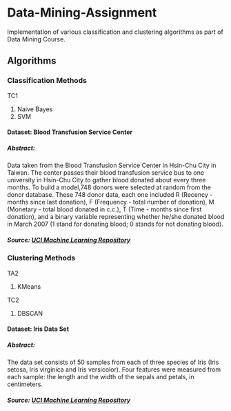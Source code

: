 # Data-Mining-Assignment
Implementation of various classification and clustering algorithms as part of Data Mining Course.

## Algorithms

### Classification Methods
TC1
1. Naive Bayes
2. SVM

#### Dataset: Blood Transfusion Service Center

##### Abstract:
Data taken from the Blood Transfusion Service Center in Hsin-Chu City in Taiwan. The center passes their blood transfusion service bus to one university in Hsin-Chu City to gather blood donated about every three months. To build a  model,748 donors were selected at random from the donor database. These 748 donor data, each one included R (Recency - months since last donation), F (Frequency - total number of donation), M (Monetary - total blood donated in c.c.), T (Time - months since first donation), and a binary variable representing whether he/she donated blood in March 2007 (1 stand for donating blood; 0 stands for not donating blood).

##### Source: [UCI Machine Learning Repository](https://archive.ics.uci.edu/ml/datasets/Blood+Transfusion+Service+Center)

### Clustering Methods

TA2
1. KMeans

TC2
1. DBSCAN

#### Dataset: Iris Data Set
##### Abstract:

The data set consists of 50 samples from each of three species of Iris (Iris setosa, Iris virginica and Iris versicolor). Four features were measured from each sample: the length and the width of the sepals and petals, in centimeters.

##### Source: [UCI Machine Learning Repository](https://archive.ics.uci.edu/ml/datasets/iris)
